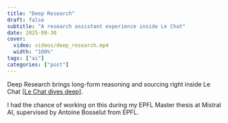 ```yaml
---
title: "Deep Research"
draft: false
subtitle: "A research assistant experience inside Le Chat"
date: 2025-09-30
cover:
  video: videos/deep_research.mp4
  width: "100%"
tags: ["ai"]
categories: ["post"]
---
```


Deep Research brings long-form reasoning and sourcing right inside Le Chat [[Le Chat dives deep](https://mistral.ai/news/le-chat-dives-deep)].

I had the chance of working on this during my EPFL Master thesis at Mistral AI, supervised by Antoine Bosselut from EPFL.

